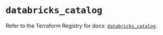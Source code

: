 # `databricks_catalog`

Refer to the Terraform Registry for docs: [`databricks_catalog`](https://registry.terraform.io/providers/databricks/databricks/1.68.0/docs/resources/catalog).
